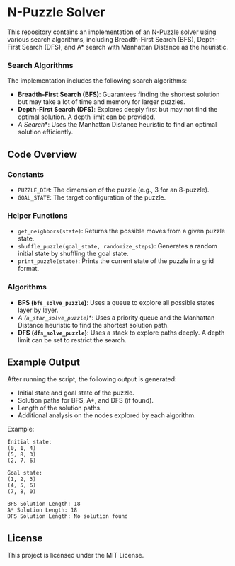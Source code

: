 # N-Puzzle Solver

This repository contains an implementation of an N-Puzzle solver using various search algorithms, including Breadth-First Search (BFS), Depth-First Search (DFS), and A* search with Manhattan Distance as the heuristic.

### Search Algorithms
The implementation includes the following search algorithms:
- **Breadth-First Search (BFS)**: Guarantees finding the shortest solution but may take a lot of time and memory for larger puzzles.
- **Depth-First Search (DFS)**: Explores deeply first but may not find the optimal solution. A depth limit can be provided.
- **A* Search**: Uses the Manhattan Distance heuristic to find an optimal solution efficiently.

## Code Overview
### Constants
- `PUZZLE_DIM`: The dimension of the puzzle (e.g., 3 for an 8-puzzle).
- `GOAL_STATE`: The target configuration of the puzzle.

### Helper Functions
- `get_neighbors(state)`: Returns the possible moves from a given puzzle state.
- `shuffle_puzzle(goal_state, randomize_steps)`: Generates a random initial state by shuffling the goal state.
- `print_puzzle(state)`: Prints the current state of the puzzle in a grid format.

### Algorithms
- **BFS (`bfs_solve_puzzle`)**: Uses a queue to explore all possible states layer by layer.
- **A* (`a_star_solve_puzzle`)**: Uses a priority queue and the Manhattan Distance heuristic to find the shortest solution path.
- **DFS (`dfs_solve_puzzle`)**: Uses a stack to explore paths deeply. A depth limit can be set to restrict the search.

## Example Output
After running the script, the following output is generated:
- Initial state and goal state of the puzzle.
- Solution paths for BFS, A*, and DFS (if found).
- Length of the solution paths.
- Additional analysis on the nodes explored by each algorithm.

Example:
```
Initial state:
(0, 1, 4)
(5, 8, 3)
(2, 7, 6)

Goal state:
(1, 2, 3)
(4, 5, 6)
(7, 8, 0)

BFS Solution Length: 18
A* Solution Length: 18
DFS Solution Length: No solution found
```

## License
This project is licensed under the MIT License.

